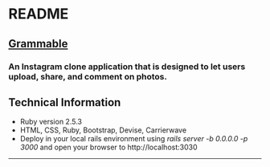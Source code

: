 # README
## [Grammable](https://grammable-cooper-holmes.herokuapp.com)
### An Instagram clone application that is designed to let users upload, share, and comment on photos.


## Technical Information
* Ruby version 2.5.3
* HTML, CSS, Ruby, Bootstrap, Devise, Carrierwave
* Deploy in your local rails environment using *rails server -b 0.0.0.0 -p 3000* and open your browser to http://localhost:3030
***
